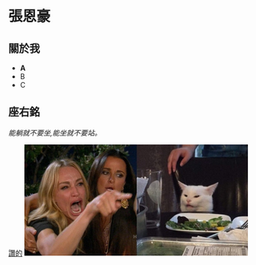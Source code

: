 # **張恩豪**
## 關於我
* **A**
* B
* C
## 座右銘
_能躺就不要坐,能坐就不要站。_

[讚的](https://pointerpointer.com/)
![womencat](why.jpg)
